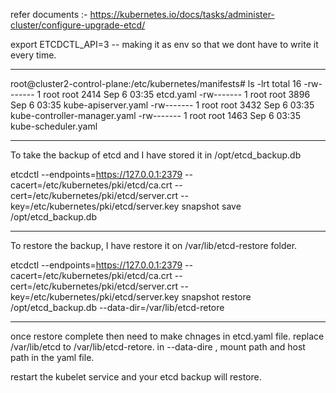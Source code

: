 refer documents :- https://kubernetes.io/docs/tasks/administer-cluster/configure-upgrade-etcd/

export ETCDCTL_API=3  -- making it as env so that we dont have to write it every time.

----------------------------------------

root@cluster2-control-plane:/etc/kubernetes/manifests# ls -lrt
total 16
-rw------- 1 root root 2414 Sep  6 03:35 etcd.yaml
-rw------- 1 root root 3896 Sep  6 03:35 kube-apiserver.yaml
-rw------- 1 root root 3432 Sep  6 03:35 kube-controller-manager.yaml
-rw------- 1 root root 1463 Sep  6 03:35 kube-scheduler.yaml

--------------------------
To take the backup of etcd  and I have stored it in /opt/etcd_backup.db
 
etcdctl --endpoints=https://127.0.0.1:2379 --cacert=/etc/kubernetes/pki/etcd/ca.crt --cert=/etc/kubernetes/pki/etcd/server.crt --key=/etc/kubernetes/pki/etcd/server.key snapshot save /opt/etcd_backup.db

-----------------------------
To restore the backup, I have restore it on /var/lib/etcd-restore folder.

etcdctl --endpoints=https://127.0.0.1:2379 --cacert=/etc/kubernetes/pki/etcd/ca.crt --cert=/etc/kubernetes/pki/etcd/server.crt --key=/etc/kubernetes/pki/etcd/server.key snapshot restore /opt/etcd_backup.db --data-dir=/var/lib/etcd-retore

--------------------------------------------------
once restore complete then need to make chnages in etcd.yaml file.
replace /var/lib/etcd to /var/lib/etcd-retore. in --data-dire , mount path and host path in the yaml file.

restart the kubelet service and your etcd backup will restore.

